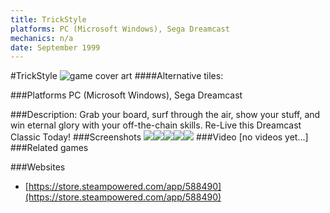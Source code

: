 ```yaml
---
title: TrickStyle
platforms: PC (Microsoft Windows), Sega Dreamcast
mechanics: n/a
date: September 1999
---
```

#TrickStyle
![game cover art](//images.igdb.com/igdb/image/upload/t_cover_big/wmall0xkhamkdm5omwjz.jpg "Logo Title Text 1")
####Alternative tiles:

###Platforms
PC (Microsoft Windows), Sega Dreamcast

###Description:
Grab your board, surf through the air, show your stuff, and win eternal glory with your off-the-chain skills. Re-Live this Dreamcast Classic Today!
###Screenshots
<a target="_blank" href="//images.igdb.com/igdb/image/upload/t_cover_big/jqbauy1ohu3opxbpplyf.jpg"><img src="//images.igdb.com/igdb/image/upload/t_thumb/jqbauy1ohu3opxbpplyf.jpg"/></a><a target="_blank" href="//images.igdb.com/igdb/image/upload/t_cover_big/blg8pz3siezobbh77cuh.jpg"><img src="//images.igdb.com/igdb/image/upload/t_thumb/blg8pz3siezobbh77cuh.jpg"/></a><a target="_blank" href="//images.igdb.com/igdb/image/upload/t_cover_big/n5dfwvhoomyhv0aza4wd.jpg"><img src="//images.igdb.com/igdb/image/upload/t_thumb/n5dfwvhoomyhv0aza4wd.jpg"/></a><a target="_blank" href="//images.igdb.com/igdb/image/upload/t_cover_big/w7uy2x2rq9hqc4cswhdl.jpg"><img src="//images.igdb.com/igdb/image/upload/t_thumb/w7uy2x2rq9hqc4cswhdl.jpg"/></a><a target="_blank" href="//images.igdb.com/igdb/image/upload/t_cover_big/ooa6260o5fyctgsvcynx.jpg"><img src="//images.igdb.com/igdb/image/upload/t_thumb/ooa6260o5fyctgsvcynx.jpg"/></a>
###Video
[no videos yet...]
###Related games

###Websites
* [https://store.steampowered.com/app/588490](https://store.steampowered.com/app/588490)

